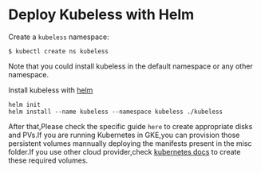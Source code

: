 # Deploy Kubeless with Helm

Create a `kubeless` namespace:

```console
$ kubectl create ns kubeless
```

Note that you could install kubeless in the default namespace or any other namespace.

Install kubeless with [helm](https://github.com/kubernetes/helm)

```console
helm init
helm install --name kubeless --namespace kubeless ./kubeless
```

After that,Please check the specific guide `here` to create appropriate disks and PVs.If you are running Kubernetes in
GKE,you can provision those persistent volumes mannually deploying the manifests present in the misc folder.If you use
other cloud provider,check [kubernetes docs](https://kubernetes.io/docs/concepts/storage/volumes/) to create these required volumes.
